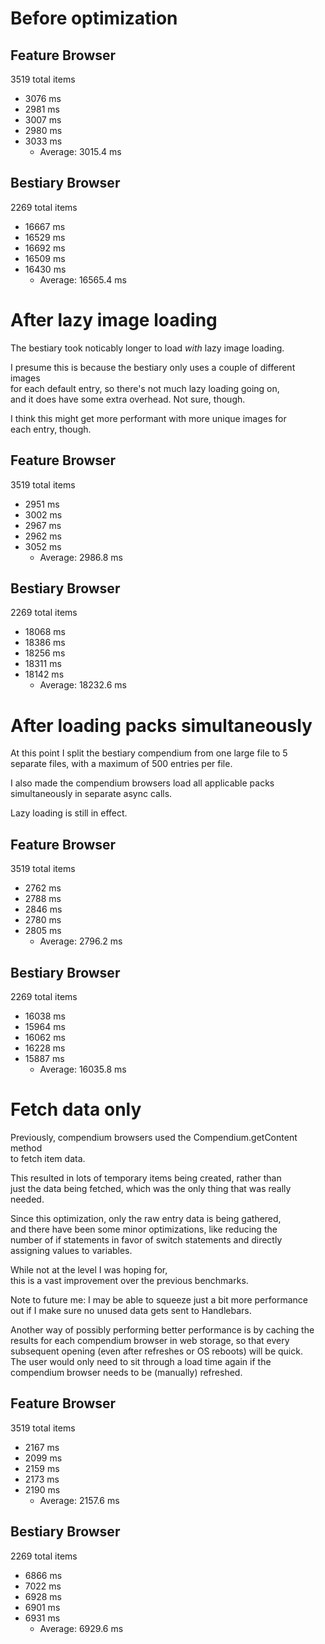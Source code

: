 # Before optimization

## Feature Browser

3519 total items

- 3076 ms
- 2981 ms
- 3007 ms
- 2980 ms
- 3033 ms
  - Average: 3015.4 ms

## Bestiary Browser

2269 total items

- 16667 ms
- 16529 ms
- 16692 ms
- 16509 ms
- 16430 ms
  - Average: 16565.4 ms

# After lazy image loading

The bestiary took noticably longer to load *with* lazy image loading.

I presume this is because the bestiary only uses a couple of different images\
for each default entry, so there's not much lazy loading going on,\
and it does have some extra overhead. Not sure, though.

I think this might get more performant with more unique images for\
each entry, though.

## Feature Browser

3519 total items

- 2951 ms
- 3002 ms
- 2967 ms
- 2962 ms
- 3052 ms
  - Average: 2986.8 ms

## Bestiary Browser

2269 total items

- 18068 ms
- 18386 ms
- 18256 ms
- 18311 ms
- 18142 ms
  - Average: 18232.6 ms

# After loading packs simultaneously

At this point I split the bestiary compendium from one large file to 5\
separate files, with a maximum of 500 entries per file.

I also made the compendium browsers load all applicable packs\
simultaneously in separate async calls.

Lazy loading is still in effect.

## Feature Browser

3519 total items

- 2762 ms
- 2788 ms
- 2846 ms
- 2780 ms
- 2805 ms
  - Average: 2796.2 ms

## Bestiary Browser

2269 total items

- 16038 ms
- 15964 ms
- 16062 ms
- 16228 ms
- 15887 ms
  - Average: 16035.8 ms

# Fetch data only

Previously, compendium browsers used the Compendium.getContent method\
to fetch item data.

This resulted in lots of temporary items being created, rather than\
just the data being fetched, which was the only thing that was really\
needed.

Since this optimization, only the raw entry data is being gathered,\
and there have been some minor optimizations, like reducing the\
number of if statements in favor of switch statements and directly\
assigning values to variables.

While not at the level I was hoping for,\
this is a vast improvement over the previous benchmarks.

Note to future me: I may be able to squeeze just a bit more performance\
out if I make sure no unused data gets sent to Handlebars.

Another way of possibly performing better performance is by caching the\
results for each compendium browser in web storage, so that every\
subsequent opening (even after refreshes or OS reboots) will be quick.\
The user would only need to sit through a load time again if the\
compendium browser needs to be (manually) refreshed.

## Feature Browser

3519 total items

- 2167 ms
- 2099 ms
- 2159 ms
- 2173 ms
- 2190 ms
  - Average: 2157.6 ms

## Bestiary Browser

2269 total items

- 6866 ms
- 7022 ms
- 6928 ms
- 6901 ms
- 6931 ms
  - Average: 6929.6 ms